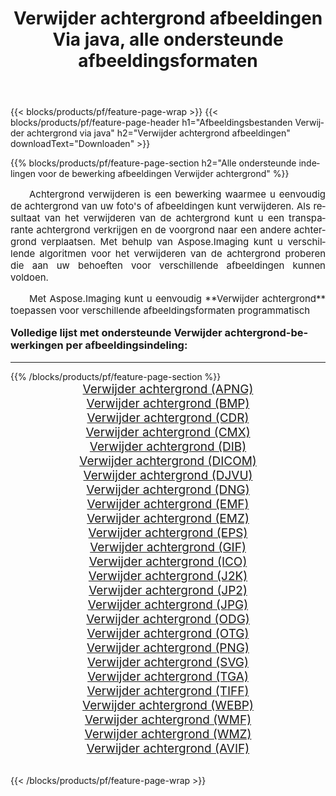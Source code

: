 ﻿---
title: Verwijder achtergrond afbeeldingen Via java, alle ondersteunde afbeeldingsformaten 
weight: 3920
url: /nl/java/remove-background/ 
lang: nl
langdirlevel: 2
locales: zh-hans,ja,it,ru,de,es,fr,nl,id,lt,pl,pt,vi,tr,ko,zh-hant,ar,hi,th,sv,cs,uk,he
description: Met behulp van Aspose.Imaging kunt u eenvoudig Verwijder achtergrond afbeeldingen maken via java
---

{{< blocks/products/pf/feature-page-wrap >}}
{{< blocks/products/pf/feature-page-header h1="Afbeeldingsbestanden Verwijder achtergrond via java" h2="Verwijder achtergrond afbeeldingen" downloadText="Downloaden" >}}


{{% blocks/products/pf/feature-page-section  h2="Alle ondersteunde indelingen voor de bewerking afbeeldingen Verwijder achtergrond" %}}
<p align="justify" style="text-indent:2em;font-size:15px;">
Achtergrond verwijderen is een bewerking waarmee u eenvoudig de achtergrond van uw foto's of afbeeldingen kunt verwijderen. Als resultaat van het verwijderen van de achtergrond kunt u een transparante achtergrond verkrijgen en de voorgrond naar een andere achtergrond verplaatsen. Met behulp van Aspose.Imaging kunt u verschillende algoritmen voor het verwijderen van de achtergrond proberen die aan uw behoeften voor verschillende afbeeldingen kunnen voldoen.
</p>
<p align="justify" style="text-indent:2em;font-size:15px;">
Met Aspose.Imaging kunt u eenvoudig **Verwijder achtergrond** toepassen voor verschillende afbeeldingsformaten programmatisch
</p>
<h3 style="margin-top:16px;">
Volledige lijst met ondersteunde Verwijder achtergrond-bewerkingen per afbeeldingsindeling:
</h3>
<hr/>
{{% /blocks/products/pf/feature-page-section %}}
<div class="container-fluid productfamilypage bg-gray">
    <div class="convertypes bg-gray agp-content section">
        <div class="container">
		<div class="row other-converters" style="gap: 10px;font-size: 19px;text-align:center;">
		    <div class='col-md-3 other-converter remove-lp remove-rp'><a href="/imaging/nl/java/remove-background/apng/" style="padding:15px;">Verwijder achtergrond (APNG)</a></div><div class='col-md-3 other-converter remove-lp remove-rp'><a href="/imaging/nl/java/remove-background/bmp/" style="padding:15px;">Verwijder achtergrond (BMP)</a></div><div class='col-md-3 other-converter remove-lp remove-rp'><a href="/imaging/nl/java/remove-background/cdr/" style="padding:15px;">Verwijder achtergrond (CDR)</a></div><div class='col-md-3 other-converter remove-lp remove-rp'><a href="/imaging/nl/java/remove-background/cmx/" style="padding:15px;">Verwijder achtergrond (CMX)</a></div><div class='col-md-3 other-converter remove-lp remove-rp'><a href="/imaging/nl/java/remove-background/dib/" style="padding:15px;">Verwijder achtergrond (DIB)</a></div><div class='col-md-3 other-converter remove-lp remove-rp'><a href="/imaging/nl/java/remove-background/dicom/" style="padding:15px;">Verwijder achtergrond (DICOM)</a></div><div class='col-md-3 other-converter remove-lp remove-rp'><a href="/imaging/nl/java/remove-background/djvu/" style="padding:15px;">Verwijder achtergrond (DJVU)</a></div><div class='col-md-3 other-converter remove-lp remove-rp'><a href="/imaging/nl/java/remove-background/dng/" style="padding:15px;">Verwijder achtergrond (DNG)</a></div><div class='col-md-3 other-converter remove-lp remove-rp'><a href="/imaging/nl/java/remove-background/emf/" style="padding:15px;">Verwijder achtergrond (EMF)</a></div><div class='col-md-3 other-converter remove-lp remove-rp'><a href="/imaging/nl/java/remove-background/emz/" style="padding:15px;">Verwijder achtergrond (EMZ)</a></div><div class='col-md-3 other-converter remove-lp remove-rp'><a href="/imaging/nl/java/remove-background/eps/" style="padding:15px;">Verwijder achtergrond (EPS)</a></div><div class='col-md-3 other-converter remove-lp remove-rp'><a href="/imaging/nl/java/remove-background/gif/" style="padding:15px;">Verwijder achtergrond (GIF)</a></div><div class='col-md-3 other-converter remove-lp remove-rp'><a href="/imaging/nl/java/remove-background/ico/" style="padding:15px;">Verwijder achtergrond (ICO)</a></div><div class='col-md-3 other-converter remove-lp remove-rp'><a href="/imaging/nl/java/remove-background/j2k/" style="padding:15px;">Verwijder achtergrond (J2K)</a></div><div class='col-md-3 other-converter remove-lp remove-rp'><a href="/imaging/nl/java/remove-background/jp2/" style="padding:15px;">Verwijder achtergrond (JP2)</a></div><div class='col-md-3 other-converter remove-lp remove-rp'><a href="/imaging/nl/java/remove-background/jpg/" style="padding:15px;">Verwijder achtergrond (JPG)</a></div><div class='col-md-3 other-converter remove-lp remove-rp'><a href="/imaging/nl/java/remove-background/odg/" style="padding:15px;">Verwijder achtergrond (ODG)</a></div><div class='col-md-3 other-converter remove-lp remove-rp'><a href="/imaging/nl/java/remove-background/otg/" style="padding:15px;">Verwijder achtergrond (OTG)</a></div><div class='col-md-3 other-converter remove-lp remove-rp'><a href="/imaging/nl/java/remove-background/png/" style="padding:15px;">Verwijder achtergrond (PNG)</a></div><div class='col-md-3 other-converter remove-lp remove-rp'><a href="/imaging/nl/java/remove-background/svg/" style="padding:15px;">Verwijder achtergrond (SVG)</a></div><div class='col-md-3 other-converter remove-lp remove-rp'><a href="/imaging/nl/java/remove-background/tga/" style="padding:15px;">Verwijder achtergrond (TGA)</a></div><div class='col-md-3 other-converter remove-lp remove-rp'><a href="/imaging/nl/java/remove-background/tiff/" style="padding:15px;">Verwijder achtergrond (TIFF)</a></div><div class='col-md-3 other-converter remove-lp remove-rp'><a href="/imaging/nl/java/remove-background/webp/" style="padding:15px;">Verwijder achtergrond (WEBP)</a></div><div class='col-md-3 other-converter remove-lp remove-rp'><a href="/imaging/nl/java/remove-background/wmf/" style="padding:15px;">Verwijder achtergrond (WMF)</a></div><div class='col-md-3 other-converter remove-lp remove-rp'><a href="/imaging/nl/java/remove-background/wmz/" style="padding:15px;">Verwijder achtergrond (WMZ)</a></div><div class='col-md-3 other-converter remove-lp remove-rp'><a href="/imaging/nl/java/remove-background/avif/" style="padding:15px;">Verwijder achtergrond (AVIF)</a></div>
                </div>
        </div>
    </div>
</div>
<br/>

{{< /blocks/products/pf/feature-page-wrap >}}

